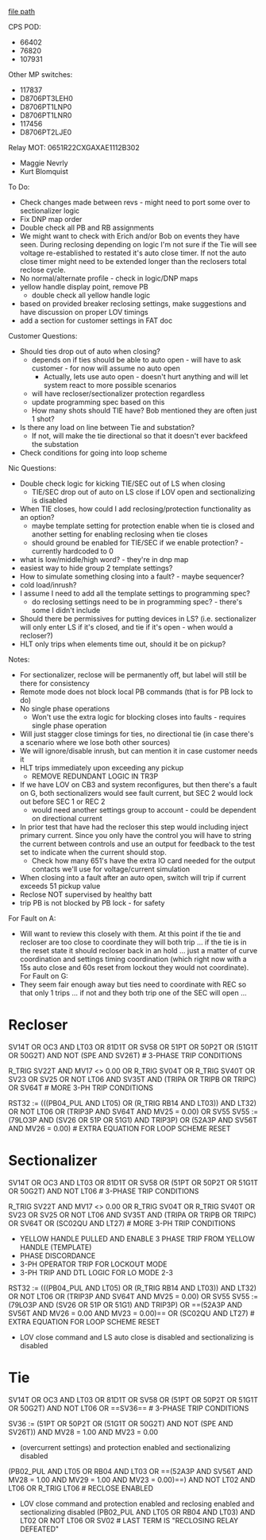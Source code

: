   
[file path](<file:///C:\Users\jnetherton\G&W Electric Co\US-PowerGridAutomation - Documents\_Lazer\121288 - Minnesota Power Co>)  
  
CPS POD:  
- 66402  
- 76820  
- 107931  
  
Other MP switches:  
- 117837  
- D8706PT3LEH0  
- D8706PT1LNP0  
- D8706PT1LNR0  
- 117456  
- D8706PT2LJE0  
  
Relay MOT: 0651R22CXGAXAE1112B302  
  
- Maggie Nevrly  
- Kurt Blomquist  
  
To Do:
- Check changes made between revs - might need to port some over to sectionalizer logic  
- Fix DNP map order  
- Double check all PB and RB assignments  
- We might want to check with Erich and/or Bob on events they have seen. During reclosing depending on logic I'm not sure if the Tie will see voltage re-established to restated it's auto close timer. If not the auto close timer might need to be extended longer than the reclosers total reclose cycle.
- No normal/alternate profile - check in logic/DNP maps
- yellow handle display point, remove PB
	- double check all yellow handle logic
- based on provided breaker reclosing settings, make suggestions and have discussion on proper LOV timings
- add a section for customer settings in FAT doc

Customer Questions:
- Should ties drop out of auto when closing?  
	- depends on if ties should be able to auto open - will have to ask customer - for now will assume no auto open
		- Actually, lets use auto open - doesn't hurt anything and will let system react to more possible scenarios
	- will have recloser/sectionalizer protection regardless 
	- update programming spec based on this
	- How many shots should TIE have? Bob mentioned they are often just 1 shot?
- Is there any load on line between Tie and substation?
	- If not, will make the tie directional so that it doesn't ever backfeed the substation
- Check conditions for going into loop scheme

Nic Questions:
- Double check logic for kicking TIE/SEC out of LS when closing
	- TIE/SEC drop out of auto on LS close if LOV open and sectionalizing is disabled
- When TIE closes, how could I add reclosing/protection functionality as an option?
	- maybe template setting for protection enable when tie is closed and another setting for enabling reclosing when tie closes
	- should ground be enabled for TIE/SEC if we enable protection? - currently hardcoded to 0
- what is low/middle/high word? - they're in dnp map
- easiest way to hide group 2 template settings?
- How to simulate something closing into a fault? - maybe sequencer?
- cold load/inrush?
- I assume I need to add all the template settings to programming spec?
	- do reclosing settings need to be in programming spec? - there's some I didn't include
- Should there be permissives for putting devices in LS? (i.e. sectionalizer will only enter LS if it's closed, and tie if it's open - when would a recloser?)
- HLT only trips when elements time out, should it be on pickup?

Notes:  
- For sectionalizer, reclose will be permanently off, but label will still be there for consistency
- Remote mode does not block local PB commands (that is for PB lock to do)
- No single phase operations
	- Won't use the extra logic for blocking closes into faults - requires single phase operation
- Will just stagger close timings for ties, no directional tie (in case there's a scenario where we lose both other sources)  
- We will ignore/disable inrush, but can mention it in case customer needs it
- HLT trips immediately upon exceeding any pickup
	- REMOVE REDUNDANT LOGIC IN TR3P
- If we have LOV on CB3 and system reconfigures, but then there's a fault on G, both sectionalizers would see fault current, but SEC 2 would lock out before SEC 1 or REC 2
	- would need another settings group to account - could be dependent on directional current
- In prior test that have had the recloser this step would including inject primary current. Since you only have the control you will have to string the current between controls and use an output for feedback to the test set to indicate when the current should stop.
	- Check how many 651's have the extra IO card needed for the output contacts we'll use for voltage/current simulation
- When closing into a fault after an auto open, switch will trip if current exceeds 51 pickup value
- Reclose NOT supervised by healthy batt
- trip PB is not blocked by PB lock - for safety


For Fault on A:  
- Will want to review this closely with them. At this point if the tie and recloser are too close to coordinate they will both trip … if the tie is in the reset state it should recloser back in an hold … just a matter of curve coordination and settings timing coordination (which right now with a 15s auto close and 60s reset from lockout they would not coordinate).  
For Fault on G:  
- They seem fair enough away but ties need to coordinate with REC so that only 1 trips … if not and they both trip one of the SEC will open ...  
  
  
# Recloser
SV14T OR OC3 AND LT03 OR 81D1T OR SV58 OR 51PT OR 50P2T OR (51G1T OR 50G2T) AND NOT (SPE AND SV26T) # 3-PHASE TRIP CONDITIONS

R_TRIG SV22T AND MV17 <> 0.00 OR R_TRIG SV04T OR R_TRIG SV40T OR SV23 OR SV25 OR NOT LT06 AND SV35T AND (TRIPA OR TRIPB OR TRIPC) OR SV64T # MORE 3-PH TRIP CONDITIONS

RST32 := (((PB04_PUL AND LT05) OR (R_TRIG RB14 AND LT03)) AND LT32) OR NOT LT06 OR (TRIP3P AND SV64T AND MV25 = 0.00) OR SV55
SV55 := (79LO3P AND (SV26 OR 51P OR 51G1) AND TRIP3P) OR (52A3P AND SV56T AND MV26 = 0.00) # EXTRA EQUATION FOR LOOP SCHEME RESET
# Sectionalizer
SV14T OR OC3 AND LT03 OR 81D1T OR SV58 OR (51PT OR 50P2T OR 51G1T OR 50G2T) AND NOT LT06 # 3-PHASE TRIP CONDITIONS

R_TRIG SV22T AND MV17 <> 0.00 OR R_TRIG SV04T OR R_TRIG SV40T OR SV23 OR SV25 OR NOT LT06 AND SV35T AND (TRIPA OR TRIPB OR TRIPC) OR SV64T OR (SC02QU AND LT27) # MORE 3-PH TRIP CONDITIONS
- YELLOW HANDLE PULLED AND ENABLE 3 PHASE TRIP FROM YELLOW HANDLE (TEMPLATE)
- PHASE DISCORDANCE
- 3-PH OPERATOR TRIP FOR LOCKOUT MODE
- 3-PH TRIP AND DTL LOGIC FOR LO MODE 2-3

RST32 := (((PB04_PUL AND LT05) OR (R_TRIG RB14 AND LT03)) AND LT32) OR NOT LT06 OR (TRIP3P AND SV64T AND MV25 = 0.00) OR SV55
SV55 := (79LO3P AND (SV26 OR 51P OR 51G1) AND TRIP3P) OR ==(52A3P AND SV56T AND MV26 = 0.00 AND MV23 = 0.00)== OR (SC02QU AND LT27) # EXTRA EQUATION FOR LOOP SCHEME RESET
- LOV close command and LS auto close is disabled and sectionalizing is disabled

# Tie
SV14T OR OC3 AND LT03 OR 81D1T OR SV58 OR (51PT OR 50P2T OR 51G1T OR 50G2T) AND NOT LT06 OR ==SV36== # 3-PHASE TRIP CONDITIONS

SV36 := (51PT OR 50P2T OR (51G1T OR 50G2T) AND NOT (SPE AND SV26T)) AND MV28 = 1.00 AND MV23 = 0.00
- (overcurrent settings) and protection enabled and sectionalizing disabled

(PB02_PUL AND LT05 OR RB04 AND LT03 OR ==(52A3P AND SV56T AND MV28 = 1.00 AND MV29 = 1.00 AND MV23 = 0.00)==) AND NOT LT02 AND LT06 OR R_TRIG LT06 # RECLOSE ENABLED
- LOV close command and protection enabled and reclosing enabled and sectionalizing disabled
(PB02_PUL AND LT05 OR RB04 AND LT03) AND LT02 OR NOT LT06 OR SV02 # LAST TERM IS "RECLOSING RELAY DEFEATED"